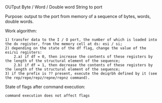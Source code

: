 OUTput Byte / Word / Double word String to port

Purpose: output to the port from memory of a sequence of bytes, words, double words.

Work algorithm:

    1) transfer data to the I / O port, the number of which is loaded into the dx register, from the memory cell at ds: esi / si;
    2) depending on the state of the df flag, change the value of the esi/si registers:
        2.a) if df = 0, then increase the contents of these registers by the length of the structural element of the sequence;
        2.b) if df = 1, then decrease the contents of these registers by the length of the structural element of the sequence;
    3) if the prefix is ?? present, execute the deiqrbh defined by it (see the rep/repe/repz/repne/repnz command).

State of flags after command execution:
	
	command execution does not affect flags

